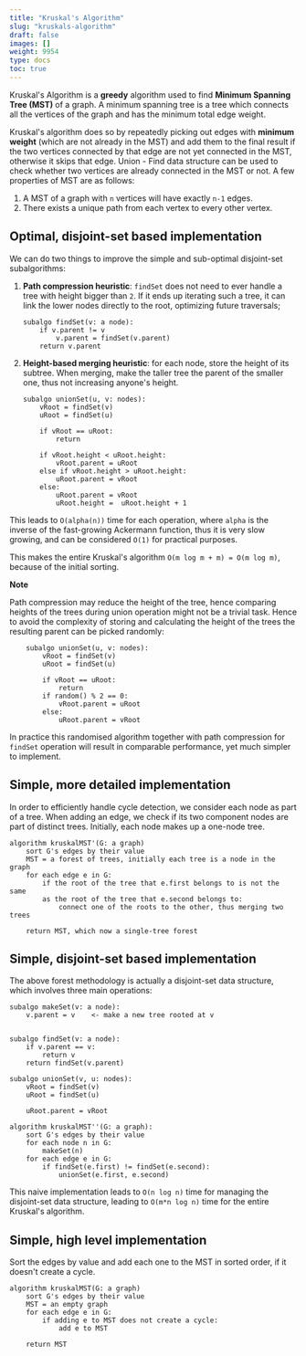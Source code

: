 ```yaml
---
title: "Kruskal's Algorithm"
slug: "kruskals-algorithm"
draft: false
images: []
weight: 9954
type: docs
toc: true
---
```


Kruskal's Algorithm is a **greedy** algorithm used to find **Minimum Spanning Tree (MST)** of a graph. A minimum spanning tree is a tree which connects all the vertices of the graph and has the minimum total edge weight.

Kruskal's algorithm does so by repeatedly picking out edges with **minimum weight** (which are not already in the MST) and add them to the final result if the two vertices connected by that edge are not yet connected in the MST, otherwise it skips that edge. Union - Find data structure can be used to check whether two vertices are already connected in the MST or not. A few properties of MST are as follows:

1. A MST of a graph with `n` vertices will have exactly `n-1` edges.
2. There exists a unique path from each vertex to every other vertex.

## Optimal, disjoint-set based implementation
We can do two things to improve the simple and sub-optimal disjoint-set subalgorithms:

 1. **Path compression heuristic**: `findSet` does not need to ever handle a tree with height bigger than `2`. If it ends up iterating such a tree, it can link the lower nodes directly to the root, optimizing future traversals;

        subalgo findSet(v: a node):
            if v.parent != v
                v.parent = findSet(v.parent)
            return v.parent

 2. **Height-based merging heuristic**: for each node, store the height of its subtree. When merging, make the taller tree the parent of the smaller one, thus not increasing anyone's height.

        subalgo unionSet(u, v: nodes):
            vRoot = findSet(v)
            uRoot = findSet(u)
  
            if vRoot == uRoot:
                return

            if vRoot.height < uRoot.height:
                vRoot.parent = uRoot
            else if vRoot.height > uRoot.height:
                uRoot.parent = vRoot
            else:
                uRoot.parent = vRoot
                uRoot.height =  uRoot.height + 1


This leads to `O(alpha(n))` time for each operation, where `alpha` is the inverse of the fast-growing Ackermann function, thus it is very slow growing, and can be considered `O(1)` for practical purposes. 

This makes the entire Kruskal's algorithm `O(m log m + m) = O(m log m)`, because of the initial sorting.

**Note**

Path compression may reduce the height of the tree, hence comparing heights of the trees during union operation might not be a trivial task. Hence to avoid the complexity of storing and calculating the height of the trees the resulting parent can be picked randomly:

        subalgo unionSet(u, v: nodes):
            vRoot = findSet(v)
            uRoot = findSet(u)
  
            if vRoot == uRoot:
                return
            if random() % 2 == 0:
                vRoot.parent = uRoot
            else:
                uRoot.parent = vRoot

In practice this randomised algorithm together with path compression for `findSet` operation will result in comparable performance, yet much simpler to implement.

## Simple, more detailed implementation
In order to efficiently handle cycle detection, we consider each node as part of a tree. When adding an edge, we check if its two component nodes are part of distinct trees. Initially, each node makes up a one-node tree.

    algorithm kruskalMST'(G: a graph)
        sort G's edges by their value
        MST = a forest of trees, initially each tree is a node in the graph
        for each edge e in G:
            if the root of the tree that e.first belongs to is not the same 
            as the root of the tree that e.second belongs to:
                connect one of the roots to the other, thus merging two trees
        
        return MST, which now a single-tree forest


## Simple, disjoint-set based implementation
The above forest methodology is actually a disjoint-set data structure, which involves three main operations:

    subalgo makeSet(v: a node):
        v.parent = v    <- make a new tree rooted at v
        

    subalgo findSet(v: a node):
        if v.parent == v:
            return v
        return findSet(v.parent)

    subalgo unionSet(v, u: nodes):
        vRoot = findSet(v)
        uRoot = findSet(u)

        uRoot.parent = vRoot

    algorithm kruskalMST''(G: a graph):
        sort G's edges by their value
        for each node n in G:
            makeSet(n)
        for each edge e in G:
            if findSet(e.first) != findSet(e.second):
                unionSet(e.first, e.second)

This naive implementation leads to `O(n log n)` time for managing the disjoint-set data structure, leading to `O(m*n log n)` time for the entire Kruskal's algorithm.

## Simple, high level implementation
Sort the edges by value and add each one to the MST in sorted order, if it doesn't create a cycle.

    algorithm kruskalMST(G: a graph)
        sort G's edges by their value
        MST = an empty graph
        for each edge e in G:
            if adding e to MST does not create a cycle:
                add e to MST

        return MST


